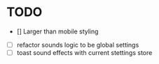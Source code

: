 # TODO

- [\] Larger than mobile styling
- [ ] refactor sounds logic to be global settings
- [ ] toast sound effects with current stettings store
